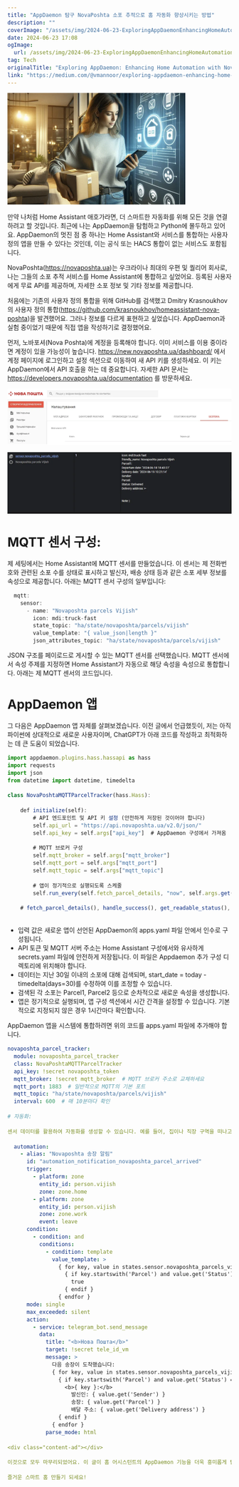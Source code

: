 ```yaml
---
title: "AppDaemon 탐구 NovaPoshta 소포 추적으로 홈 자동화 향상시키는 방법"
description: ""
coverImage: "/assets/img/2024-06-23-ExploringAppDaemonEnhancingHomeAutomationwithNovaPoshtaParcelTracking_0.png"
date: 2024-06-23 17:08
ogImage: 
  url: /assets/img/2024-06-23-ExploringAppDaemonEnhancingHomeAutomationwithNovaPoshtaParcelTracking_0.png
tag: Tech
originalTitle: "Exploring AppDaemon: Enhancing Home Automation with NovaPoshta Parcel Tracking"
link: "https://medium.com/@vmannoor/exploring-appdaemon-enhancing-home-automation-with-novaposhta-parcel-tracking-25983f968304"
---
```



<img src="/assets/img/2024-06-23-ExploringAppDaemonEnhancingHomeAutomationwithNovaPoshtaParcelTracking_0.png" />

만약 나처럼 Home Assistant 애호가라면, 더 스마트한 자동화를 위해 모든 것을 연결하려고 할 것입니다. 최근에 나는 AppDaemon을 탐험하고 Python에 몰두하고 있어요. AppDaemon의 멋진 점 중 하나는 Home Assistant와 서비스를 통합하는 사용자 정의 앱을 만들 수 있다는 것인데, 이는 공식 또는 HACS 통합이 없는 서비스도 포함됩니다.

NovaPoshta(https://novaposhta.ua)는 우크라이나 최대의 우편 및 퀄리어 회사로, 나는 그들의 소포 추적 서비스를 Home Assistant에 통합하고 싶었어요. 등록된 사용자에게 무료 API를 제공하며, 자세한 소포 정보 및 기타 정보를 제공합니다.

처음에는 기존의 사용자 정의 통합을 위해 GitHub를 검색했고 Dmitry Krasnoukhov의 사용자 정의 통합(https://github.com/krasnoukhov/homeassistant-nova-poshta)을 발견했어요. 그러나 정보를 다르게 표현하고 싶었습니다. AppDaemon과 실험 중이었기 때문에 직접 앱을 작성하기로 결정했어요.

<div class="content-ad"></div>

먼저, 노바포셔(Nova Poshta)에 계정을 등록해야 합니다. 이미 서비스를 이용 중이라면 계정이 있을 가능성이 높습니다. https://new.novaposhta.ua/dashboard/ 에서 계정 페이지에 로그인하고 설정 섹션으로 이동하여 새 API 키를 생성하세요. 이 키는 AppDaemon에서 API 호출을 하는 데 중요합니다. 자세한 API 문서는 https://developers.novaposhta.ua/documentation 를 방문하세요.

![이미지](/assets/img/2024-06-23-ExploringAppDaemonEnhancingHomeAutomationwithNovaPoshtaParcelTracking_1.png)

![이미지](/assets/img/2024-06-23-ExploringAppDaemonEnhancingHomeAutomationwithNovaPoshtaParcelTracking_2.png)

# MQTT 센서 구성:

<div class="content-ad"></div>

제 세팅에서는 Home Assistant에 MQTT 센서를 만들었습니다. 이 센서는 제 전화번호와 관련된 소포 수를 상태로 표시하고 발신자, 배송 상태 등과 같은 소포 세부 정보를 속성으로 제공합니다. 아래는 MQTT 센서 구성의 일부입니다:

```js
  mqtt:
    sensor:
      - name: "Novaposhta parcels Vijish"
        icon: mdi:truck-fast
        state_topic: "ha/state/novaposhta/parcels/vijish"
        value_template: "{ value_json|length }"
        json_attributes_topic: "ha/state/novaposhta/parcels/vijish"
```

JSON 구조를 페이로드로 게시할 수 있는 MQTT 센서를 선택했습니다. MQTT 센서에서 속성 주제를 지정하면 Home Assistant가 자동으로 해당 속성을 속성으로 통합합니다. 아래는 제 MQTT 센서의 코드입니다.

# AppDaemon 앱

<div class="content-ad"></div>

그 다음은 AppDaemon 앱 자체를 살펴보겠습니다. 이전 글에서 언급했듯이, 저는 아직 파이썬에 상대적으로 새로운 사용자이며, ChatGPT가 아래 코드를 작성하고 최적화하는 데 큰 도움이 되었습니다.

```js
import appdaemon.plugins.hass.hassapi as hass
import requests
import json
from datetime import datetime, timedelta

class NovaPoshtaMQTTParcelTracker(hass.Hass):

    def initialize(self):
        # API 엔드포인트 및 API 키 설정 (안전하게 저장된 것이어야 합니다)
        self.api_url = "https://api.novaposhta.ua/v2.0/json/"
        self.api_key = self.args["api_key"]  # AppDaemon 구성에서 가져옴

        # MQTT 브로커 구성
        self.mqtt_broker = self.args["mqtt_broker"]
        self.mqtt_port = self.args["mqtt_port"]
        self.mqtt_topic = self.args["mqtt_topic"]

        # 앱이 정기적으로 실행되도록 스케줄
        self.run_every(self.fetch_parcel_details, "now", self.args.get("interval", 3600))

    # fetch_parcel_details(), handle_success(), get_readable_status(), handle_error(), publish_mqtt() 등 다른 메소드들은 코드의 다른 부분들을 처리합니다.
    
```

- 입력 값은 새로운 앱이 선언된 AppDaemon의 apps.yaml 파일 안에서 인수로 구성됩니다.
- API 토큰 및 MQTT 서버 주소는 Home Assistant 구성에서와 유사하게 secrets.yaml 파일에 안전하게 저장됩니다. 이 파일은 Appdaemon 추가 구성 디렉토리에 위치해야 합니다.
- 데이터는 지난 30일 이내의 소포에 대해 검색되며, start_date = today - timedelta(days=30)를 수정하여 이를 조정할 수 있습니다.
- 검색된 각 소포는 Parcel1, Parcel2 등으로 순차적으로 새로운 속성을 생성합니다.
- 앱은 정기적으로 실행되며, 앱 구성 섹션에서 시간 간격을 설정할 수 있습니다. 기본적으로 지정되지 않은 경우 1시간마다 확인합니다.

AppDaemon 앱을 시스템에 통합하려면 위의 코드를 apps.yaml 파일에 추가해야 합니다.

<div class="content-ad"></div>

```yaml
novaposhta_parcel_tracker:
  module: novaposhta_parcel_tracker
  class: NovaPoshtaMQTTParcelTracker
  api_key: !secret novaposhta_token
  mqtt_broker: !secret mqtt_broker  # MQTT 브로커 주소로 교체하세요
  mqtt_port: 1883  # 일반적으로 MQTT의 기본 포트
  mqtt_topic: "ha/state/novaposhta/parcels/vijish"
  interval: 600  # 매 10분마다 확인

# 자동화:

센서 데이터를 활용하여 자동화를 생성할 수 있습니다. 예를 들어, 집이나 직장 구역을 떠나고 송장이 도착했지만 아직 수취되지 않은 경우 알림을 설정할 수 있습니다.

  automation:
    - alias: "Novaposhta 송장 알림"
      id: "automation_notification_novaposhta_parcel_arrived"
      trigger:
        - platform: zone
          entity_id: person.vijish
          zone: zone.home
        - platform: zone
          entity_id: person.vijish
          zone: zone.work
          event: leave
      condition:
        - condition: and
          conditions:
            - condition: template
              value_template: >
                { for key, value in states.sensor.novaposhta_parcels_vijish.attributes.items() }
                  { if key.startswith('Parcel') and value.get('Status') == 'Parcel Arrived' }
                    true
                  { endif }
                { endfor }              
      mode: single
      max_exceeded: silent
      action:
        - service: telegram_bot.send_message
          data:
            title: "<b>Нова Пошта</b>"
            target: !secret tele_id_vm
            message: >
              다음 송장이 도착했습니다:
              { for key, value in states.sensor.novaposhta_parcels_vijish.attributes.items() }
                { if key.startswith('Parcel') and value.get('Status') == 'Parcel Arrived' }
                  <b>{ key }:</b>
                    발신인: { value.get('Sender') }
                    송장: { value.get('Parcel') }  
                    배달 주소: { value.get('Delivery address') }
                { endif }
              { endfor }
            parse_mode: html

<div class="content-ad"></div>

이것으로 모두 마무리되었어요. 이 글이 홈 어시스턴트의 AppDaemon 기능을 더욱 흥미롭게 탐구하는 데 도움이 되었기를 바랍니다. 비슷한 사용 사례에 대한 여러분의 생각과 코드 개선을 위한 제안을 정말로 감사히 받겠어요!

즐거운 스마트 홈 만들기 되세요!